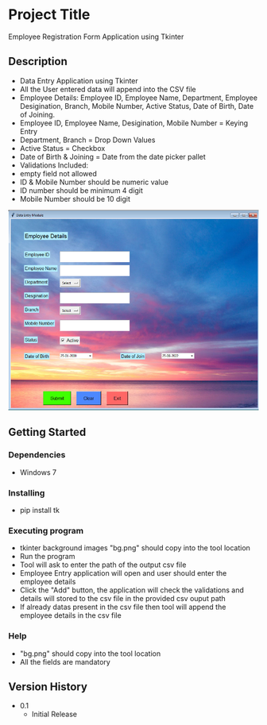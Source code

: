# Project Title

Employee Registration Form Application using Tkinter

## Description

* Data Entry Application using Tkinter
* All the User entered data will append into the CSV file
* Employee Details: Employee ID, Employee Name, Department, Employee Desigination, Branch, Mobile Number, Active Status, Date of Birth, Date of Joining.
* Employee ID, Employee Name, Desigination, Mobile Number = Keying Entry
* Department, Branch = Drop Down Values
* Active Status = Checkbox
* Date of Birth & Joining = Date from the date picker pallet
* Validations Included:
* empty field not allowed
* ID & Mobile Number should be numeric value
* ID number should be minimum 4 digit
* Mobile Number should be 10 digit

<p><img src="https://raw.githubusercontent.com/Rajasekaran85/Python-Registration-Form-/main/forupload.jpg"/></p>

## Getting Started

### Dependencies

* Windows 7

### Installing

* pip install tk

### Executing program

* tkinter background images "bg.png" should copy into the tool location
* Run the program
* Tool will ask to enter the path of the output csv file
* Employee Entry application will open and user should enter the employee details
* Click the "Add" button, the application will check the validations and details will stored to the csv file in the provided csv ouput path
* If already datas present in the csv file then tool will append the employee details in the csv file

### Help

* "bg.png" should copy into the tool location
* All the fields are mandatory


## Version History

* 0.1
    * Initial Release
